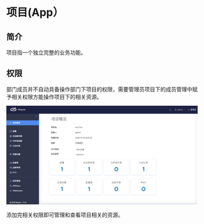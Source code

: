 # 项目(App）

## 简介
项目指一个独立完整的业务功能。

## 权限

部门成员并不自动具备操作部门下项目的权限，需要管理员项目下的成员管理中赋予相关权限方能操作项目下的相关资源。

![项目示例](../images/portal-app.png)

添加完相关权限即可管理和查看项目相关的资源。
